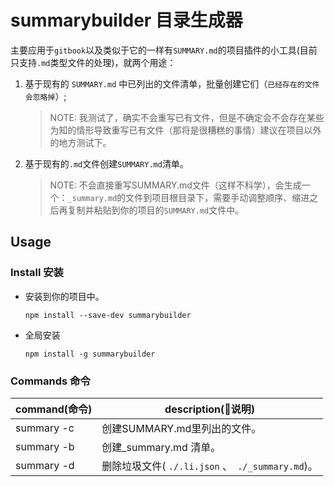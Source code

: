 # summarybuilder 目录生成器

主要应用于`gitbook`以及类似于它的一样有`SUMMARY.md`的项目插件的小工具(目前只支持`.md`类型文件的处理)，就两个用途：

1. 基于现有的 `SUMMARY.md` 中已列出的文件清单，批量创建它们（`已经存在的文件会忽略掉`）;
    > NOTE: 我测试了，确实不会重写已有文件，但是不确定会不会存在某些为知的情形导致重写已有文件（那将是很糟糕的事情）建议在项目以外的地方测试下。
2. 基于现有的`.md`文件创建`SUMMARY.md`清单。
    > NOTE: 不会直接重写SUMMARY.md文件（这样不科学），会生成一个：`_summary.md`的文件到项目根目录下，需要手动调整顺序、缩进之后再复制并粘贴到你的项目的`SUMMARY.md`文件中。

## Usage

### Install 安装

* 安装到你的项目中。

    `npm install --save-dev summarybuilder`
* 全局安装

    `npm install -g summarybuilder`

### Commands 命令

command(命令)| description(说明)
-----------|-----------------
summary -c | 创建SUMMARY.md里列出的文件。
summary -b | 创建_summary.md 清单。
summary -d | 删除垃圾文件( `./.li.json` 、` ./_summary.md`)。